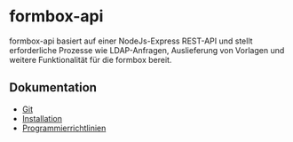 # formbox-api

formbox-api basiert auf einer NodeJs-Express REST-API und stellt erforderliche Prozesse wie LDAP-Anfragen, Auslieferung von Vorlagen und weitere Funktionalität für die formbox bereit.

## Dokumentation
* [Git](docs/git.md)
* [Installation](docs/installation.md)
* [Programmierrichtlinien](docs/CONTRIBUTING.md)